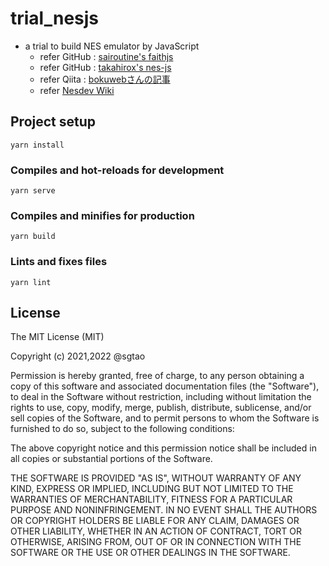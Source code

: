 # trial_nesjs
- a trial to build NES emulator by JavaScript
  - refer GitHub : [sairoutine's faithjs](https://github.com/sairoutine/faithjs)
  - refer GitHub : [takahirox's nes-js](https://github.com/takahirox/nes-js)
  - refer Qiita : [bokuwebさんの記事](https://qiita.com/bokuweb/items/1575337bef44ae82f4d3)
  - refer [Nesdev Wiki](https://wiki.nesdev.org/w/index.php?title=Nesdev)

## Project setup
```
yarn install
```

### Compiles and hot-reloads for development
```
yarn serve
```

### Compiles and minifies for production
```
yarn build
```

### Lints and fixes files
```
yarn lint
```

## License
The MIT License (MIT)

Copyright (c) 2021,2022 @sgtao

Permission is hereby granted, free of charge, to any person obtaining a copy of this software and associated documentation files (the "Software"), to deal in the Software without restriction, including without limitation the rights to use, copy, modify, merge, publish, distribute, sublicense, and/or sell copies of the Software, and to permit persons to whom the Software is furnished to do so, subject to the following conditions:

The above copyright notice and this permission notice shall be included in all copies or substantial portions of the Software.

THE SOFTWARE IS PROVIDED "AS IS", WITHOUT WARRANTY OF ANY KIND, EXPRESS OR IMPLIED, INCLUDING BUT NOT LIMITED TO THE WARRANTIES OF MERCHANTABILITY, FITNESS FOR A PARTICULAR PURPOSE AND NONINFRINGEMENT. IN NO EVENT SHALL THE AUTHORS OR COPYRIGHT HOLDERS BE LIABLE FOR ANY CLAIM, DAMAGES OR OTHER LIABILITY, WHETHER IN AN ACTION OF CONTRACT, TORT OR OTHERWISE, ARISING FROM, OUT OF OR IN CONNECTION WITH THE SOFTWARE OR THE USE OR OTHER DEALINGS IN THE SOFTWARE.
